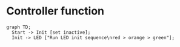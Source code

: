 # Controller function
```mermaid
graph TD;
  Start -> Init [set inactive];
  Init -> LED ["Run LED init sequence\nred > orange > green"];

```
